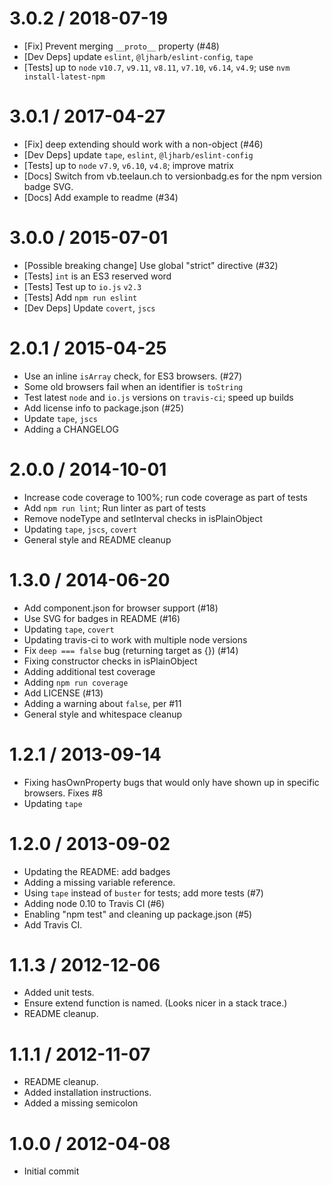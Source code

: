 # 3.0.2 / 2018-07-19

- [Fix] Prevent merging `__proto__` property (#48)
- [Dev Deps] update `eslint`, `@ljharb/eslint-config`, `tape`
- [Tests] up to `node` `v10.7`, `v9.11`, `v8.11`, `v7.10`, `v6.14`, `v4.9`; use `nvm install-latest-npm`

# 3.0.1 / 2017-04-27

- [Fix] deep extending should work with a non-object (#46)
- [Dev Deps] update `tape`, `eslint`, `@ljharb/eslint-config`
- [Tests] up to `node` `v7.9`, `v6.10`, `v4.8`; improve matrix
- [Docs] Switch from vb.teelaun.ch to versionbadg.es for the npm version badge SVG.
- [Docs] Add example to readme (#34)

# 3.0.0 / 2015-07-01

- [Possible breaking change] Use global "strict" directive (#32)
- [Tests] `int` is an ES3 reserved word
- [Tests] Test up to `io.js` `v2.3`
- [Tests] Add `npm run eslint`
- [Dev Deps] Update `covert`, `jscs`

# 2.0.1 / 2015-04-25

- Use an inline `isArray` check, for ES3 browsers. (#27)
- Some old browsers fail when an identifier is `toString`
- Test latest `node` and `io.js` versions on `travis-ci`; speed up builds
- Add license info to package.json (#25)
- Update `tape`, `jscs`
- Adding a CHANGELOG

# 2.0.0 / 2014-10-01

- Increase code coverage to 100%; run code coverage as part of tests
- Add `npm run lint`; Run linter as part of tests
- Remove nodeType and setInterval checks in isPlainObject
- Updating `tape`, `jscs`, `covert`
- General style and README cleanup

# 1.3.0 / 2014-06-20

- Add component.json for browser support (#18)
- Use SVG for badges in README (#16)
- Updating `tape`, `covert`
- Updating travis-ci to work with multiple node versions
- Fix `deep === false` bug (returning target as {}) (#14)
- Fixing constructor checks in isPlainObject
- Adding additional test coverage
- Adding `npm run coverage`
- Add LICENSE (#13)
- Adding a warning about `false`, per #11
- General style and whitespace cleanup

# 1.2.1 / 2013-09-14

- Fixing hasOwnProperty bugs that would only have shown up in specific browsers. Fixes #8
- Updating `tape`

# 1.2.0 / 2013-09-02

- Updating the README: add badges
- Adding a missing variable reference.
- Using `tape` instead of `buster` for tests; add more tests (#7)
- Adding node 0.10 to Travis CI (#6)
- Enabling "npm test" and cleaning up package.json (#5)
- Add Travis CI.

# 1.1.3 / 2012-12-06

- Added unit tests.
- Ensure extend function is named. (Looks nicer in a stack trace.)
- README cleanup.

# 1.1.1 / 2012-11-07

- README cleanup.
- Added installation instructions.
- Added a missing semicolon

# 1.0.0 / 2012-04-08

- Initial commit
